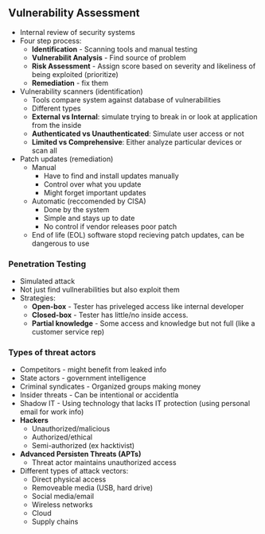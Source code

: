 ## Vulnerability Assessment
* Internal review of security systems
* Four step process:
    * **Identification** - Scanning tools and manual testing
    * **Vulnerabilit Analysis** - Find source of problem
    * **Risk Assessment** - Assign score based on severity and likeliness of being exploited (prioritize)
    * **Remediation** - fix them
* Vulnerability scanners (identification)
    * Tools compare system against database of vulnerabilities
    * Different types
    * **External vs Internal**: simulate trying to break in or look at application from the inside
    * **Authenticated vs Unauthenticated**: Simulate user access or not
    * **Limited vs Comprehensive**: Either analyze particular devices or scan all
* Patch updates (remediation)
    * Manual
        * Have to find and install updates manually
        * Control over what you update
        * Might forget important updates
    * Automatic (reccomended by CISA)
        * Done by the system
        * Simple and stays up to date
        * No control if vendor releases poor patch
    * End of life (EOL) software stopd recieving patch updates, can be dangerous to use
### Penetration Testing
* Simulated attack
* Not just find vullnerabilities but also exploit them
* Strategies:
    * **Open-box** - Tester has priveleged access like internal developer
    * **Closed-box** - Tester has little/no inside access. 
    * **Partial knowledge** - Some access and knowledge but not full (like a customer service rep)
### Types of threat actors
* Competitors - might benefit from leaked info
* State actors - government intelligence
* Criminal syndicates - Organized groups making money
* Insider threats - Can be intentional or accidentla
* Shadow IT - Using technology that lacks IT protection (using personal email for work info) 
* **Hackers**
    * Unauthorized/malicious
    * Authorized/ethical
    * Semi-authorized (ex hacktivist)
* **Advanced Persisten Threats (APTs)**
    * Threat actor maintains unauthorized access
* Different types of attack vectors: 
    * Direct physical access
    * Removeable media (USB, hard drive)
    * Social media/email
    * Wireless networks
    * Cloud
    * Supply chains

